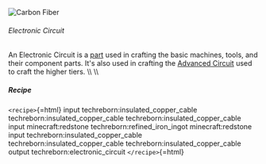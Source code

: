 ![Carbon Fiber](/mods/techreborn/electronic_circuit.png)

###### Electronic Circuit

An Electronic Circuit is a [part](items:part "wikilink") used in
crafting the basic machines, tools, and their component parts. It\'s
also used in crafting the [Advanced
Circuit](items:part:advanced_circuit "wikilink") used to craft the
higher tiers. \\\\ \\\\

##### Recipe

`<recipe>`{=html} input techreborn:insulated_copper_cable
techreborn:insulated_copper_cable techreborn:insulated_copper_cable
input minecraft:redstone techreborn:refined_iron_ingot
minecraft:redstone input techreborn:insulated_copper_cable
techreborn:insulated_copper_cable techreborn:insulated_copper_cable
output techreborn:electronic_circuit `</recipe>`{=html}
